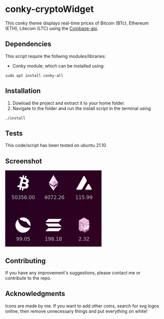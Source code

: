 # conky-cryptoWidget
This conky theme displays real-time prices of Bitcoin (BTc), Ethereum (ETH), Litecoin (LTC) using the [Coinbase-api](https://developers.coinbase.com/).


## Dependencies
This script require the follwing modules/libraries: 
* Conky module; which can be installed using:
```
sudo apt install conky-all
```

## Installation
1. Dowload the project and extract it to your home folder.
2. Navigate to the folder and run the install script in the terminal using 
```
./install
```

## Tests
This code/script has been tested on ubuntu 21.10

## Screenshot
![](Screenshot.png)

## Contributing
If you have any improvement's suggestions, please contact me or contribute to the repo.

## Acknowledgments
Icons are made by me. If you want to add other coins, search for svg logos online, then remove unnecessary things and put everything on white!

